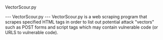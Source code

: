   VectorScour.py

--- VectorScour.py --- VectorScour.py is a web scraping program that scrapes specified HTML tags in order to list out potential
attack "vectors" such as POST forms and script tags which may contain vulnerable code (or URLS to vulnerable code).
